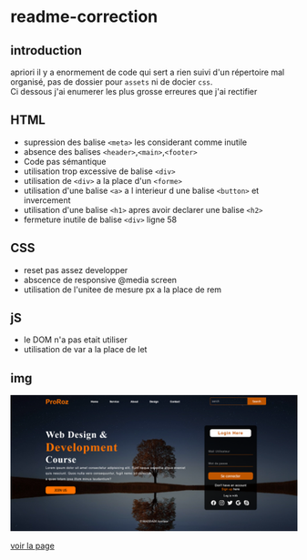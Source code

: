 # readme-correction

## introduction ##

apriori il y a enormement de code qui sert a rien suivi d'un répertoire mal organisé, pas de dossier pour ``assets`` ni de docier ``css``.<br>
Ci dessous j'ai enumerer les plus grosse erreures que j'ai rectifier

## HTML ##

- supression des balise ``<meta>`` les considerant comme inutile <br>
- absence des balises ``<header>``,``<main>``,``<footer>`` <br>
- Code pas sémantique <br>
- utilisation trop excessive de balise ``<div>`` <br>
- utilisation de ``<div>`` a la place d'un ``<forme>`` <br>
- utilisation d'une balise ``<a>`` a l interieur d une balise ``<button>`` et invercement <br>
- utilisation d'une balise ``<h1>`` apres avoir declarer une balise ``<h2>`` <br>
- fermeture inutile de balise ``<div>`` ligne 58 <br>

## CSS ##

- reset pas assez developper <br>
- abscence de responsive @media screen<br>
- utilisation de l'unitee de mesure px a la place de rem<br>

## jS ##

- le DOM n'a pas etait utiliser
- utilisation de var a la place de let

## img ##

![](/assets/readme.png)

[voir la page](https://areslane67.github.io/readme-correction/index.html)
